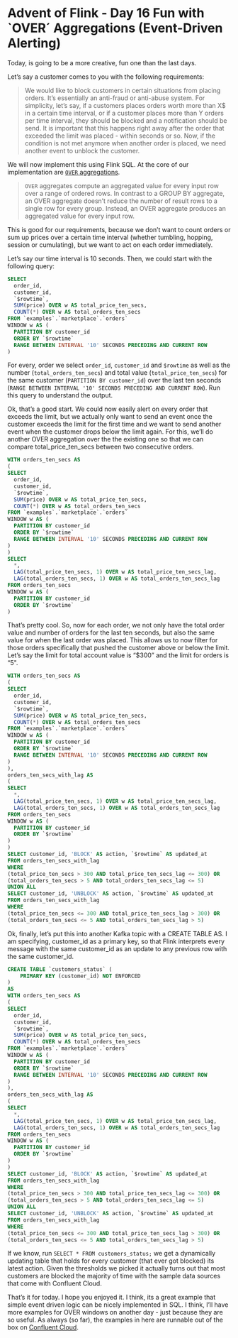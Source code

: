 # Advent of Flink - Day 16 Fun with `OVER´ Aggregations (Event-Driven Alerting)

Today, is going to be a more creative, fun one than the last days.

Let’s say a customer comes to you with the following requirements:

> We would like to block customers in certain situations from placing orders. It’s essentially an anti-fraud or anti-abuse system. For simplicity, let’s say, if a customers places orders worth more than X$ in a certain time interval, or if a customer places more than Y orders per time interval, they should be blocked and a notification should be send. It is important that this happens right away after the order that exceeded the limit was placed - within seconds or so. Now, if the condition is not met anymore when another order is placed, we need another event to unblock the customer.

We will now implement this using Flink SQL.  At the core of our implementation are [`OVER` aggregations](https://docs.confluent.io/cloud/current/flink/reference/queries/over-aggregation.html).

> `OVER` aggregates compute an aggregated value for every input row over a range of ordered rows. In contrast to a GROUP BY aggregate, an OVER aggregate doesn’t reduce the number of result rows to a single row for every group. Instead, an OVER aggregate produces an aggregated value for every input row.

This is good for our requirements, because we don’t want to count orders or sum up prices over a certain time interval (whether tumbling, hopping, session or cumulating), but we want to act on each order immediately.

Let’s say our time interval is 10 seconds. Then, we could start with the following query:
```sql
SELECT 
  order_id,
  customer_id,
  `$rowtime`,
  SUM(price) OVER w AS total_price_ten_secs, 
  COUNT(*) OVER w AS total_orders_ten_secs
FROM `examples`.`marketplace`.`orders`
WINDOW w AS (
  PARTITION BY customer_id
  ORDER BY `$rowtime`
  RANGE BETWEEN INTERVAL '10' SECONDS PRECEDING AND CURRENT ROW
)
```
For every, order we select `order_id`, `customer_id` and `$rowtime` as well as the number (`total_orders_ten_secs`) and total value (`total_price_ten_secs`) 
for the same customer (`PARTITION BY customer_id`) over the last ten seconds (`RANGE BETWEEN INTERVAL '10' SECONDS PRECEDING AND CURRENT ROW`). Run this query 
to understand the output.

Ok, that’s a good start. We could now easily alert on every order that exceeds the limit, but we actually only want to send an event once the customer exceeds the limit for the first time and we want to send another event when the customer drops below the limit again. For this, we’ll do another OVER aggregation over the the existing one so that we can compare total_price_ten_secs  between two consecutive orders.
```sql
WITH orders_ten_secs AS 
( 
SELECT 
  order_id,
  customer_id,
  `$rowtime`,
  SUM(price) OVER w AS total_price_ten_secs, 
  COUNT(*) OVER w AS total_orders_ten_secs
FROM `examples`.`marketplace`.`orders`
WINDOW w AS (
  PARTITION BY customer_id
  ORDER BY `$rowtime`
  RANGE BETWEEN INTERVAL '10' SECONDS PRECEDING AND CURRENT ROW
)
)
SELECT 
  *,
  LAG(total_price_ten_secs, 1) OVER w AS total_price_ten_secs_lag, 
  LAG(total_orders_ten_secs, 1) OVER w AS total_orders_ten_secs_lag
FROM orders_ten_secs
WINDOW w AS (
  PARTITION BY customer_id
  ORDER BY `$rowtime`
)
```
That’s pretty cool. So, now for each order, we not only have the total order value and number of orders for the last ten seconds, but also the same value for when the last order was placed. This allows us to now filter for those orders specifically that pushed the customer above or below the limit. Let’s say the limit for total account value is “$300” and the limit for orders is “5".
```sql
WITH orders_ten_secs AS 
( 
SELECT 
  order_id,
  customer_id,
  `$rowtime`,
  SUM(price) OVER w AS total_price_ten_secs, 
  COUNT(*) OVER w AS total_orders_ten_secs
FROM `examples`.`marketplace`.`orders`
WINDOW w AS (
  PARTITION BY customer_id
  ORDER BY `$rowtime`
  RANGE BETWEEN INTERVAL '10' SECONDS PRECEDING AND CURRENT ROW
)
),
orders_ten_secs_with_lag AS 
(
SELECT 
  *,
  LAG(total_price_ten_secs, 1) OVER w AS total_price_ten_secs_lag, 
  LAG(total_orders_ten_secs, 1) OVER w AS total_orders_ten_secs_lag
FROM orders_ten_secs
WINDOW w AS (
  PARTITION BY customer_id
  ORDER BY `$rowtime`
)
)
SELECT customer_id, 'BLOCK' AS action, `$rowtime` AS updated_at 
FROM orders_ten_secs_with_lag 
WHERE 
(total_price_ten_secs > 300 AND total_price_ten_secs_lag <= 300) OR
(total_orders_ten_secs > 5 AND total_orders_ten_secs_lag <= 5)
UNION ALL 
SELECT customer_id, 'UNBLOCK' AS action, `$rowtime` AS updated_at 
FROM orders_ten_secs_with_lag 
WHERE 
(total_price_ten_secs <= 300 AND total_price_ten_secs_lag > 300) OR
(total_orders_ten_secs <= 5 AND total_orders_ten_secs_lag > 5)
```
Ok, finally, let’s put this into another Kafka topic with a CREATE TABLE AS. I am specifying, customer_id as a primary key, so that Flink interprets every message with the same customer_id as an update to any previous row with the same customer_id.
```sql
CREATE TABLE `customers_status` (
    PRIMARY KEY (customer_id) NOT ENFORCED
)
AS 
WITH orders_ten_secs AS 
( 
SELECT 
  order_id,
  customer_id,
  `$rowtime`,
  SUM(price) OVER w AS total_price_ten_secs, 
  COUNT(*) OVER w AS total_orders_ten_secs
FROM `examples`.`marketplace`.`orders`
WINDOW w AS (
  PARTITION BY customer_id
  ORDER BY `$rowtime`
  RANGE BETWEEN INTERVAL '10' SECONDS PRECEDING AND CURRENT ROW
)
),
orders_ten_secs_with_lag AS 
(
SELECT 
  *,
  LAG(total_price_ten_secs, 1) OVER w AS total_price_ten_secs_lag, 
  LAG(total_orders_ten_secs, 1) OVER w AS total_orders_ten_secs_lag
FROM orders_ten_secs
WINDOW w AS (
  PARTITION BY customer_id
  ORDER BY `$rowtime`
)
)
SELECT customer_id, 'BLOCK' AS action, `$rowtime` AS updated_at 
FROM orders_ten_secs_with_lag 
WHERE 
(total_price_ten_secs > 300 AND total_price_ten_secs_lag <= 300) OR
(total_orders_ten_secs > 5 AND total_orders_ten_secs_lag <= 5)
UNION ALL 
SELECT customer_id, 'UNBLOCK' AS action, `$rowtime` AS updated_at 
FROM orders_ten_secs_with_lag 
WHERE 
(total_price_ten_secs <= 300 AND total_price_ten_secs_lag > 300) OR
(total_orders_ten_secs <= 5 AND total_orders_ten_secs_lag > 5)
```
If we know, run `SELECT * FROM customers_status;` we get a dynamically updating table that holds for every customer (that ever got blocked) its latest action. 
Given the thresholds we picked it actually turns out that most customers are blocked the majority of time with the sample data sources that come with
Confluent Cloud.

That’s it for today. I hope you enjoyed it. I think, its a great example that simple event driven logic can be nicely implemented in SQL. I think, I’ll have more
examples for OVER windows on another day - just because they are so useful. As always (so far), the examples in here are runnable out of the box on [Confluent Cloud](https://confluent.cloud).

